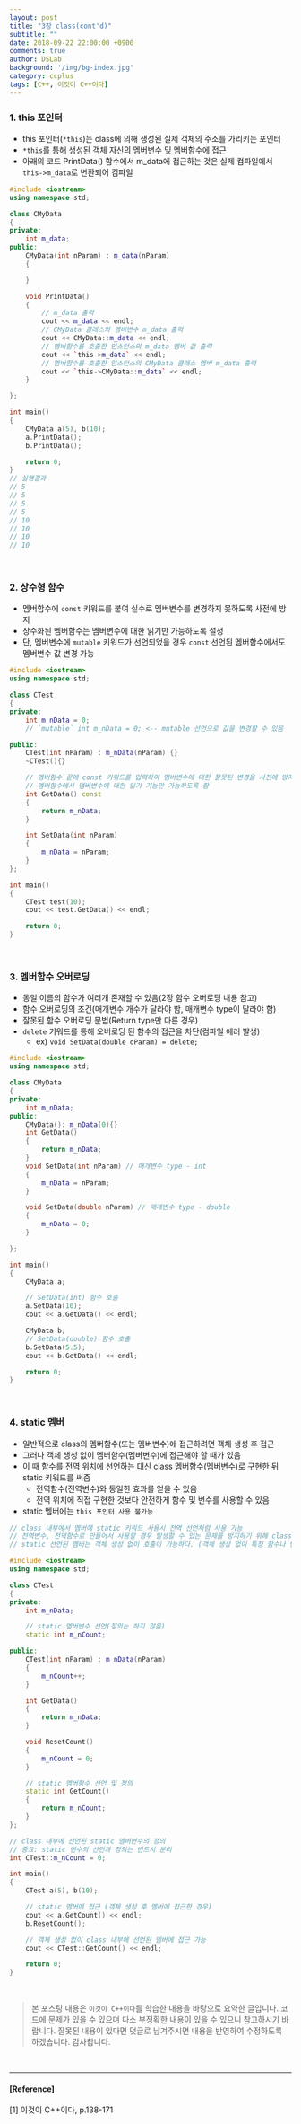 ```yaml
---
layout: post
title: "3장 class(cont'd)"
subtitle: ""
date: 2018-09-22 22:00:00 +0900
comments: true
author: DSLab
background: '/img/bg-index.jpg'
category: ccplus
tags: [C++, 이것이 C++이다]
---
```


### 1. this 포인터
  - this 포인터(`*this`)는 class에 의해 생성된 실제 객체의 주소를 가리키는 포인터
  - `*this`를 통해 생성된 객체 자신의 멤버변수 및 멤버함수에 접근
  - 아래의 코드 PrintData() 함수에서 m_data에 접근하는 것은 실제 컴파일에서 `this->m_data`로 변환되어 컴파일

```c++
#include <iostream>
using namespace std;

class CMyData
{
private:
    int m_data;
public:
    CMyData(int nParam) : m_data(nParam)
    {

    }

    void PrintData()
    {
        // m_data 출력
        cout << m_data << endl;
        // CMyData 클래스의 멤버변수 m_data 출력
        cout << CMyData::m_data << endl;
        // 멤버함수를 호출한 인스턴스의 m_data 멤버 값 출력
        cout << `this->m_data` << endl;
        // 멤버함수를 호출한 인스턴스의 CMyData 클래스 멤버 m_data 출력
        cout << `this->CMyData::m_data` << endl;
    }

};

int main()
{
    CMyData a(5), b(10);
    a.PrintData();
    b.PrintData();

    return 0;
}
// 실행결과
// 5
// 5
// 5
// 5
// 10
// 10
// 10
// 10
```
<br>

### 2. 상수형 함수
  - 멤버함수에 `const` 키워드를 붙여 실수로 멤버변수를 변경하지 못하도록 사전에 방지
  - 상수화된 멤버함수는 멤버변수에 대한 읽기만 가능하도록 설정
  - 단, 멤버변수에 `mutable` 키워드가 선언되었을 경우 `const` 선언된 멤버함수에서도 멤버변수 값 변경 가능

```c++
#include <iostream>
using namespace std;

class CTest
{
private:
    int m_nData = 0;
    // `mutable` int m_nData = 0; <-- mutable 선언으로 값을 변경할 수 있음

public:
    CTest(int nParam) : m_nData(nParam) {}
    ~CTest(){}

    // 멤버함수 끝에 const 키워드를 입력하여 멤버변수에 대한 잘못된 변경을 사전에 방지한다.
    // 멤버함수에서 멤버변수에 대한 읽기 기능만 가능하도록 함
    int GetData() const
    {
        return m_nData;
    }

    int SetData(int nParam)
    {
        m_nData = nParam;
    }
};

int main()
{
    CTest test(10);
    cout << test.GetData() << endl;

    return 0;
}
```
<br>

### 3. 멤버함수 오버로딩
  - 동일 이름의 함수가 여러개 존재할 수 있음(2장 함수 오버로딩 내용 참고)
  - 함수 오버로딩의 조건(매개변수 개수가 달라야 함, 매개변수 type이 달라야 함)
  - 잘못된 함수 오버로딩 문법(Return type만 다른 경우)
  - `delete` 키워드를 통해 오버로딩 된 함수의 접근을 차단(컴파일 에러 발생)
    - ex) `void SetData(double dParam) = delete;`

```c++
#include <iostream>
using namespace std;

class CMyData
{
private:
    int m_nData;
public:
    CMyData(): m_nData(0){}
    int GetData()
    {
        return m_nData;
    }
    void SetData(int nParam) // 매개변수 type - int
    {
        m_nData = nParam;
    }

    void SetData(double nParam) // 매개변수 type - double
    {
        m_nData = 0;
    }

};

int main()
{
    CMyData a;

    // SetData(int) 함수 호출
    a.SetData(10);
    cout << a.GetData() << endl;

    CMyData b;
    // SetData(double) 함수 호출
    b.SetData(5.5);
    cout << b.GetData() << endl;

    return 0;
}
```
<br>

### 4. static 멤버
  - 일반적으로 class의 멤버함수(또는 멤버변수)에 접근하려면 객체 생성 후 접근
  - 그러나 객체 생성 없이 멤버함수(멤버변수)에 접근해야 할 때가 있음
  - 이 때 함수를 전역 위치에 선언하는 대신 class 멤버함수(멤버변수)로 구현한 뒤 static 키워드를 써줌
    - 전역함수(전역변수)와 동일한 효과를 얻을 수 있음
    - 전역 위치에 직접 구현한 것보다 안전하게 함수 및 변수를 사용할 수 있음
  - static 멤버에는 `this 포인터 사용 불가능`

```c++
// class 내부에서 멤버에 static 키워드 사용시 전역 선언처럼 사용 가능
// 전역변수, 전역함수로 만들어서 사용할 경우 발생할 수 있는 문제를 방지하기 위해 class 내부에 정의 후 static 선언!
// static 선언된 멤버는 객체 생성 없이 호출이 가능하다. (객체 생성 없이 특정 함수나 변수를 사용해야 할 때 활용)

#include <iostream>
using namespace std;

class CTest
{
private:
    int m_nData;

    // static 멤버변수 선언(정의는 하지 않음)
    static int m_nCount;

public:
    CTest(int nParam) : m_nData(nParam)
    {
        m_nCount++;
    }

    int GetData()
    {
        return m_nData;
    }

    void ResetCount()
    {
        m_nCount = 0;
    }

    // static 멤버함수 선언 및 정의
    static int GetCount()
    {
        return m_nCount;
    }
};

// class 내부에 선언된 static 멤버변수의 정의
// 중요: static 변수의 선언과 정의는 반드시 분리
int CTest::m_nCount = 0;

int main()
{
    CTest a(5), b(10);

    // static 멤버에 접근 (객체 생성 후 멤버에 접근한 경우)
    cout << a.GetCount() << endl;
    b.ResetCount();

    // 객체 생성 없이 class 내부에 선언된 멤버에 접근 가능
    cout << CTest::GetCount() << endl;

    return 0;
}
```



<br>

>본 포스팅 내용은 `이것이 C++이다`를 학습한 내용을 바탕으로 요약한 글입니다. 코드에 문제가 있을 수 있으며 다소 부정확한 내용이 있을 수 있으니 참고하시기 바랍니다. 잘못된 내용이 있다면 덧글로 남겨주시면 내용을 반영하여 수정하도록 하겠습니다. 감사합니다.

<br>

---

#### [Reference]

[1] 이것이 C++이다, p.138-171
